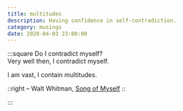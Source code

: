 ```yaml
---
title: multitudes
description: Having confidence in self-contradiction.
category: musings
date: 2020-04-03 23:00:00
---
```


:::square
Do I contradict myself?  
Very well then, I contradict myself.  

I am vast, I contain multitudes.

::right
  &ndash; Walt Whitman, [Song of Myself](https://www.penguin.co.uk/articles/2020/09/walt-whitman-leaves-of-grass-i-contain-multitudes-twitter-meme)
::

:::
